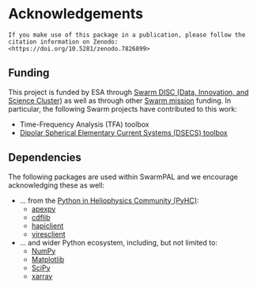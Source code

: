 # Acknowledgements

```{important}
If you make use of this package in a publication, please follow the citation information on Zenodo: <https://doi.org/10.5281/zenodo.7826899>
```

## Funding

This project is funded by ESA through [Swarm DISC (Data, Innovation, and Science Cluster)](https://earth.esa.int/eogateway/activities/swarm-disc) as well as through other [Swarm mission](https://earth.esa.int/eogateway/missions/swarm) funding. In particular, the following Swarm projects have contributed to this work:
- Time-Frequency Analysis (TFA) toolbox
- [Dipolar Spherical Elementary Current Systems (DSECS) toolbox](https://earth.esa.int/eogateway/activities/dsecs)

## Dependencies

The following packages are used within SwarmPAL and we encourage acknowledging these as well:

- ... from the [Python in Heliophysics Community (PyHC)](https://heliopython.org):
    - [apexpy](https://github.com/aburrell/apexpy)
    - [cdflib](https://github.com/MAVENSDC/cdflib)
    - [hapiclient](https://github.com/hapi-server/client-python)
    - [viresclient](https://github.com/ESA-VirES/VirES-Python-Client)
- ... and wider Python ecosystem, including, but not limited to:
    - [NumPy](https://numpy.org/citing-numpy)
    - [Matplotlib](https://matplotlib.org/stable/users/project/citing.html)
    - [SciPy](https://scipy.org/citing-scipy)
    - [xarray](https://docs.xarray.dev/en/stable/getting-started-guide/faq.html#how-should-i-cite-xarray)
